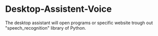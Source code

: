 # Desktop-Assistent-Voice
The desktop assistant will open programs or specific website trough out "speech_recognition" library of Python. 
